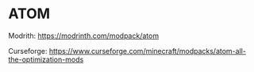 # ATOM



Modrith: https://modrinth.com/modpack/atom
  
Curseforge: https://www.curseforge.com/minecraft/modpacks/atom-all-the-optimization-mods
